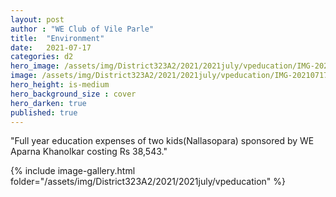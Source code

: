 ```yaml
---
layout: post
author : "WE Club of Vile Parle"
title:  "Environment"
date:   2021-07-17
categories: d2
hero_image: /assets/img/District323A2/2021/2021july/vpeducation/IMG-20210717-WA0017.jpg
image: /assets/img/District323A2/2021/2021july/vpeducation/IMG-20210717-WA0017.jpg
hero_height: is-medium
hero_background_size : cover
hero_darken: true
published: true
---
```


"Full year education expenses of two kids(Nallasopara) sponsored by WE Aparna Khanolkar costing Rs 38,543."



{% include image-gallery.html folder="/assets/img/District323A2/2021/2021july/vpeducation" %}
